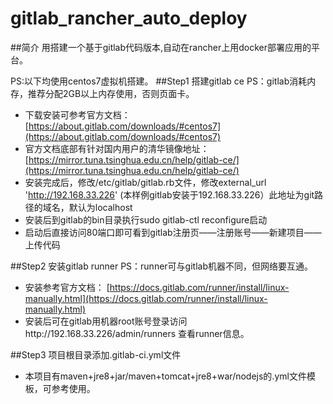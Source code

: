 # gitlab_rancher_auto_deploy
##简介
用搭建一个基于gitlab代码版本,自动在rancher上用docker部署应用的平台。

PS:以下均使用centos7虚拟机搭建。
##Step1 搭建gitlab ce
PS：gitlab消耗内存，推荐分配2GB以上内存使用，否则页面卡。
+ 下载安装可参考官方文档：
[https://about.gitlab.com/downloads/#centos7](https://about.gitlab.com/downloads/#centos7)
+ 官方文档底部有针对国内用户的清华镜像地址：
[https://mirror.tuna.tsinghua.edu.cn/help/gitlab-ce/](https://mirror.tuna.tsinghua.edu.cn/help/gitlab-ce/)
+ 安装完成后，修改/etc/gitlab/gitlab.rb文件，修改external_url 'http://192.168.33.226' (本样例gitlab安装于192.168.33.226）此地址为git路径的域名，默认为localhost
+ 安装后到gitlab的bin目录执行sudo gitlab-ctl reconfigure启动
+ 启动后直接访问80端口即可看到gitlab注册页——注册账号——新建项目——上传代码

##Step2 安装gitlab runner
PS：runner可与gitlab机器不同，但网络要互通。
+ 安装参考官方文档：
[https://docs.gitlab.com/runner/install/linux-manually.html](https://docs.gitlab.com/runner/install/linux-manually.html)
+ 安装后可在gitlab用机器root账号登录访问http://192.168.33.226/admin/runners 查看runner信息。

##Step3 项目根目录添加.gitlab-ci.yml文件
+ 本项目有maven+jre8+jar/maven+tomcat+jre8+war/nodejs的.yml文件模板，可参考使用。